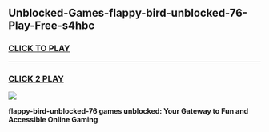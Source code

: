 
## Unblocked-Games-flappy-bird-unblocked-76-Play-Free-s4hbc
<h3>
<a href="https://premium76.site?title=flappy-bird-unblocked-76&ref=18A">CLICK TO PLAY</a></h3>
<hr>

<h3>
<a href="https://premium76.site?title=flappy-bird-unblocked-76&ref=18A">CLICK 2 PLAY</a>
  
</h3>

<a href="https://premium76.site?title=flappy-bird-unblocked-76&ref=18A"><img src="https://clearcache.store/games.png"></a>


**flappy-bird-unblocked-76 games unblocked: Your Gateway to Fun and Accessible Online Gaming**
